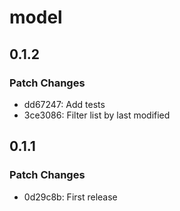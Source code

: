 # model

## 0.1.2

### Patch Changes

- dd67247: Add tests
- 3ce3086: Filter list by last modified

## 0.1.1

### Patch Changes

- 0d29c8b: First release
